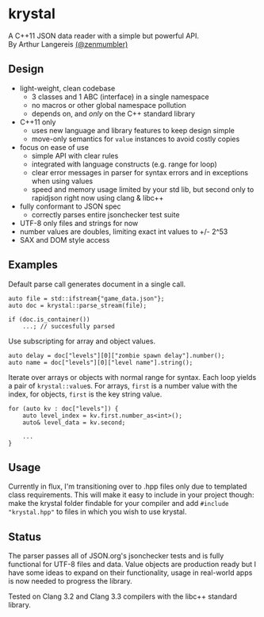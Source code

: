 krystal
=======

A C++11 JSON data reader with a simple but powerful API.<br>
By Arthur Langereis [(@zenmumbler)](http://twitter.com/zenmumbler/)

Design
------

- light-weight, clean codebase
	- 3 classes and 1 ABC (interface) in a single namespace
	- no macros or other global namespace pollution
	- depends on, and _only_ on the C++ standard library
- C++11 only
	- uses new language and library features to keep design simple
	- move-only semantics for `value` instances to avoid costly copies
- focus on ease of use
	- simple API with clear rules
	- integrated with language constructs (e.g. range for loop)
	- clear error messages in parser for syntax errors and in exceptions when using values
	- speed and memory usage limited by your std lib, but second only to rapidjson right now using clang & libc++
- fully conformant to JSON spec
	- correctly parses entire jsonchecker test suite
- UTF-8 only files and strings for now
- number values are doubles, limiting exact int values to +/- 2^53
- SAX and DOM style access

Examples
--------

Default parse call generates document in a single call.

	auto file = std::ifstream{"game_data.json"};
	auto doc = krystal::parse_stream(file);

	if (doc.is_container())
		...; // succesfully parsed

Use subscripting for array and object values.

	auto delay = doc["levels"][0]["zombie spawn delay"].number();
	auto name = doc["levels"][0]["level name"].string();

Iterate over arrays or objects with normal range for syntax. Each loop yields a pair of `krystal::value`s.
For arrays, `first` is a number value with the index, for objects, `first` is the key string value.

	for (auto kv : doc["levels"]) {
		auto level_index = kv.first.number_as<int>();
		auto& level_data = kv.second;

		...
	}

Usage
-----

Currently in flux, I'm transitioning over to .hpp files only due to templated class requirements.
This will make it easy to include in your project though: make the krystal folder findable for
your compiler and add `#include "krystal.hpp"` to files in which you wish to use krystal.


Status
------

The parser passes all of JSON.org's jsonchecker tests and is fully functional for UTF-8 files and data.
Value objects are production ready but I have some ideas to expand on their functionality, usage in 
real-world apps is now needed to progress the library.

Tested on Clang 3.2 and Clang 3.3 compilers with the libc++ standard library.
